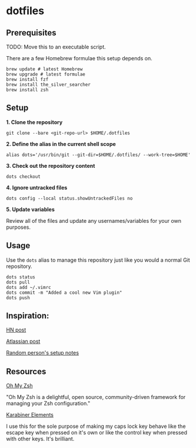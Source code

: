 # dotfiles

## Prerequisites
TODO: Move this to an executable script.

There are a few Homebrew formulae this setup depends on.

```shell
brew update # latest Homebrew
brew upgrade # latest formulae
brew install fzf
brew install the_silver_searcher
brew install zsh
```

## Setup

**1. Clone the repository**
```shell
git clone --bare <git-repo-url> $HOME/.dotfiles
```

**2. Define the alias in the current shell scope**
```shell
alias dots='/usr/bin/git --git-dir=$HOME/.dotfiles/ --work-tree=$HOME'
```

**3. Check out the repository content**
```shell
dots checkout
```

**4. Ignore untracked files**
```shell
dots config --local status.showUntrackedFiles no
```

**5. Update variables**

Review all of the files and update any usernames/variables for your own purposes.

## Usage

Use the `dots` alias to manage this repository just like you would a normal Git repository.

```shell
dots status
dots pull
dots add ~/.vimrc
dots commit -m "Added a cool new Vim plugin"
dots push
```

## Inspiration:
[HN post](https://news.ycombinator.com/item?id=11070797)

[Atlassian post](https://developer.atlassian.com/blog/2016/02/best-way-to-store-dotfiles-git-bare-repo/)

[Random person's setup notes](https://github.com/Siilwyn/my-dotfiles/tree/master/.my-dotfiles)

## Resources

[Oh My Zsh](https://ohmyz.sh/)

"Oh My Zsh is a delightful, open source, community-driven framework for managing your Zsh configuration."

[Karabiner Elements](https://pqrs.org/osx/karabiner/)

I use this for the sole purpose of making my caps lock key behave like the escape key when pressed on it's own or like the control key when pressed with other keys. It's brilliant.

